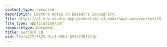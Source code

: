 ```yaml
---
content_type: resource
description: Lecture notes on Bessel's inequality.
file: https://ol-ocw-studio-app-production.s3.amazonaws.com/courses/18-102-introduction-to-functional-analysis-spring-2009/73efa877562291c799bf895e270f2f1b_MIT18_102s09_lec10.pdf
file_type: application/pdf
resourcetype: Document
title: Lecture 10
uid: 73efa877-5622-91c7-99bf-895e270f2f1b
---
```


